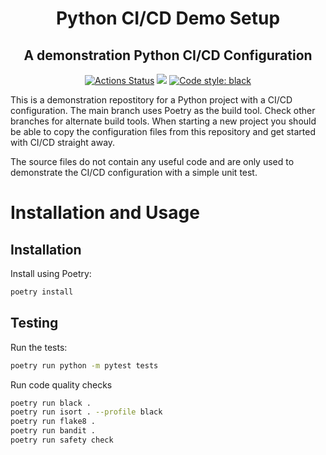 <h1 align="center">Python CI/CD Demo Setup</h1>
<h2 align="center">A demonstration Python CI/CD Configuration</h2>
<p align="center">
<a href="https://github.com/Matthew-Redrup/python-cicd-demo/actions"><img alt="Actions Status" src="https://github.com/Matthew-Redrup/python-cicd-demo/actions/workflows/test.yml/badge.svg"></a>
<a href="https://codecov.io/gh/Matthew-Redrup/python-cicd-demo" > 
<img src="https://codecov.io/gh/Matthew-Redrup/python-cicd-demo/graph/badge.svg?token=4X9WNUJ49K"/></a>
<a href="https://github.com/psf/black"><img alt="Code style: black" src="https://img.shields.io/badge/code%20style-black-000000.svg"></a>
</p>


This is a demonstration repostitory for a Python project with a CI/CD configuration. The main branch uses Poetry as the build tool. Check other branches for alternate build tools. When starting a new project you should be able to copy the configuration files from this repository and get started with CI/CD straight away.

The source files do not contain any useful code and are only used to demonstrate the CI/CD configuration with a simple unit test.


# Installation and Usage

## Installation

Install using Poetry:
```bash
poetry install
```

## Testing

Run the tests:
```bash
poetry run python -m pytest tests
```

Run code quality checks
```bash
poetry run black .
poetry run isort . --profile black
poetry run flake8 .
poetry run bandit .
poetry run safety check
```
